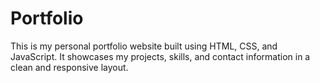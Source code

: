# Portfolio
This is my personal portfolio website built using HTML, CSS, and JavaScript. It showcases my projects, skills, and contact information in a clean and responsive layout.  
